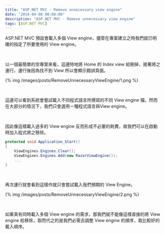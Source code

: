 ```yaml
---
title: "ASP.NET MVC - Remove unnecessary view engine"
date: "2014-04-08 00:08:00"
description: "ASP.NET MVC - Remove unnecessary view engine"
tags: [ASP.NET MVC]
---
```



ASP.NET MVC 預設會載入多個 View engine，儘管在專案建立之時我們就已明確的指定了所要使用的 View engine。  

<!-- More -->

<br/>

以一個最簡單的空專案來看，這邊特地將 Home 的 Index view 給刪掉，接著將之運行，運行後因為找不到 View 所以會顯示錯誤頁面。  

{% img /images/posts/RemoveUnnecessaryViewEngine/1.png %}

<br/>

這邊可以看到系統會嘗試載入不同程式語言所撰寫的不同 View engine 檔。然而在大部分的情況下，我們只會選用ㄧ種程式語言與View engine。

<br/>

因此像這樣載入過多的 View engine 反而形成不必要的耗費，故我們可以在啟動時加入程式將之移除。

```c# 
protected void Application_Start()
{
    ViewEngines.Engines.Clear();
    ViewEngines.Engines.Add(new RazorViewEngine());
    ...
}
```

<br/>

再次運行就會看到這樣作就只會嘗試載入我們預期的 View Engine。

{% img /images/posts/RemoveUnnecessaryViewEngine/2.png %}

<br/>

如果真有同時載入多個 View engine 的需求，那我們就不能像這樣直接的將 View engine 給移除，取而代之的是我們必需去調整 View engine 的順序，取比較好的載入順序。
